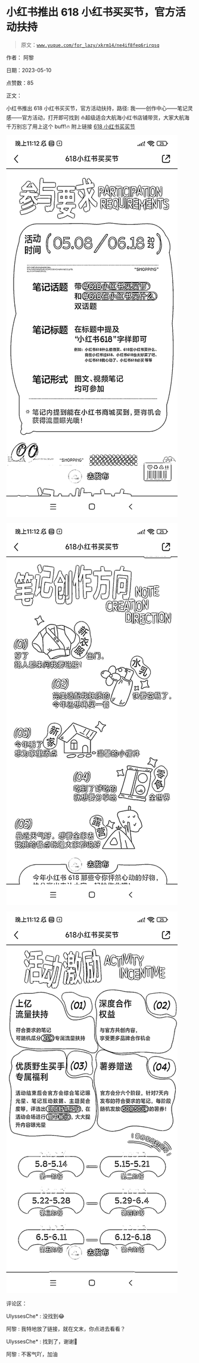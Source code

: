 # 小红书推出 618 小红书买买节，官方活动扶持

> 原文：[`www.yuque.com/for_lazy/xkrm14/ne4if8feq6rirqsq`](https://www.yuque.com/for_lazy/xkrm14/ne4if8feq6rirqsq)

作者： 阿黎

日期：2023-05-10

点赞数：85

正文：

小红书推出 618 小红书买买节，官方活动扶持，路径: 我——创作中心——笔记灵感——官方活动，打开即可找到 ⛵超级适合大航海小红书店铺带货，大家大航海千万别忘了用上这个 buff!🔥 附上链接 [618 小红书买买节](https://ditto.xiaohongshu.net/ditto/vincent/b81fb6beca2a4b5485ed34bcb8759e84?id=b81fb6beca2a4b5485ed34bcb8759e84&naviHidden=yes&utm_source=social&useNativeChannel=yes&fullscreen=true&source=share&xhsshare=CopyLink&appuid=643148be0000000014011c88&apptime=1683734272)

![](img/3b4734e78826eba8a5148f32581f44ca.png)

![](img/00c6b2f6617ccf8564e2d4af69872194.png)

![](img/1ce6bbb0d4fadcd99c69737499ce3846.png)

评论区：

UlyssesChe* : 没找到😂

阿黎 : 我特地放了链接，就在文末，你点进去看看？

UlyssesChe* : 找到了，谢谢🙏

阿黎 : 不客气吖，加油

